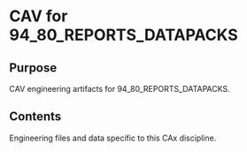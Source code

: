 # CAV for 94_80_REPORTS_DATAPACKS

## Purpose
CAV engineering artifacts for 94_80_REPORTS_DATAPACKS.

## Contents
Engineering files and data specific to this CAx discipline.
